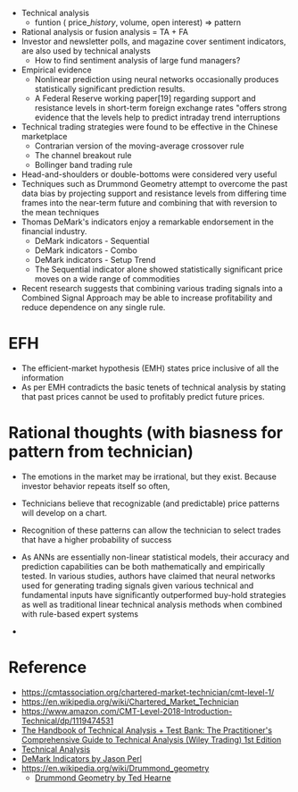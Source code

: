 * Technical analysis
  *  funtion ( price_*history*, volume, open interest) => pattern
* Rational analysis or fusion analysis = TA + FA
* Investor and newsletter polls, and magazine cover sentiment indicators, are also used by technical analysts
  * How to find sentiment analysis of large fund managers?
* Empirical evidence
  * Nonlinear prediction using neural networks occasionally produces statistically significant prediction results.
  * A Federal Reserve working paper[19] regarding support and resistance levels in short-term foreign exchange rates "offers strong evidence that the levels help to predict intraday trend interruptions
* Technical trading strategies were found to be effective in the Chinese marketplace  
  * Contrarian version of the moving-average crossover rule
  * The channel breakout rule
  * Bollinger band trading rule
* Head-and-shoulders or double-bottoms were considered very useful
* Techniques such as Drummond Geometry attempt to overcome the past data bias by projecting support and resistance levels from differing time frames into the near-term future and combining that with reversion to the mean techniques
* Thomas DeMark's indicators enjoy a remarkable endorsement in the financial industry.
  * DeMark indicators - Sequential
  * DeMark indicators - Combo 
  * DeMark indicators - Setup Trend
  * The Sequential indicator alone showed statistically significant price moves on a wide range of commodities
* Recent research suggests that combining various trading signals into a Combined Signal Approach may be able to increase profitability and reduce dependence on any single rule.

# EFH
* The efficient-market hypothesis (EMH) states price inclusive of all the information 
* As per EMH  contradicts the basic tenets of technical analysis by stating that past prices cannot be used to profitably predict future prices.
  
# Rational thoughts (with biasness for pattern from technician)
* The emotions in the market may be irrational, but they exist. Because investor behavior repeats itself so often, 
* Technicians believe that recognizable (and predictable) price patterns will develop on a chart.
* Recognition of these patterns can allow the technician to select trades that have a higher probability of success  

* As ANNs are essentially non-linear statistical models, their accuracy and prediction capabilities can be both mathematically and empirically tested. In various studies, authors have claimed that neural networks used for generating trading signals given various technical and fundamental inputs have significantly outperformed buy-hold strategies as well as traditional linear technical analysis methods when combined with rule-based expert systems
* 

# Reference
* https://cmtassociation.org/chartered-market-technician/cmt-level-1/
* https://en.wikipedia.org/wiki/Chartered_Market_Technician
* https://www.amazon.com/CMT-Level-2018-Introduction-Technical/dp/1119474531
* [The Handbook of Technical Analysis + Test Bank: The Practitioner's Comprehensive Guide to Technical Analysis (Wiley Trading) 1st Edition](https://www.amazon.com/Handbook-Technical-Analysis-Test-Bank)
* [Technical Analysis](https://en.wikipedia.org/wiki/Technical_analysis)
* [DeMark Indicators by Jason Perl](http://www.mysmu.edu/faculty/christophert/QF206/Week_05.pdf)
* https://en.wikipedia.org/wiki/Drummond_geometry
  * [Drummond Geometry by Ted Hearne](https://www.youtube.com/watch?v=mf_6plh6agw)
